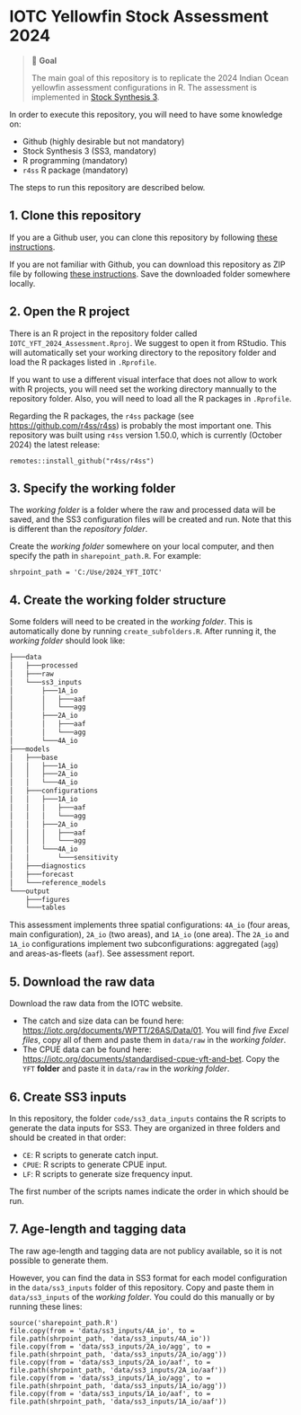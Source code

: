 # IOTC Yellowfin Stock Assessment 2024

> :loudspeaker: **Goal**
>
> The main goal of this repository is to replicate the 2024 Indian Ocean yellowfin assessment configurations in R. The assessment is implemented in [Stock Synthesis 3](https://vlab.noaa.gov/web/stock-synthesis).

In order to execute this repository, you will need to have some knowledge on:

- Github (highly desirable but not mandatory)
- Stock Synthesis 3 (SS3, mandatory)
- R programming (mandatory)
- `r4ss` R package (mandatory)

The steps to run this repository are described below.

## 1. Clone this repository

If you are a Github user, you can clone this repository by following [these instructions](https://docs.github.com/en/repositories/creating-and-managing-repositories/cloning-a-repository).

If you are not familiar with Github, you can download this repository as ZIP file by following [these instructions](https://docs.github.com/en/get-started/start-your-journey/downloading-files-from-github#downloading-a-repositorys-files). Save the downloaded folder somewhere locally. 

## 2. Open the R project

There is an R project in the repository folder called `IOTC_YFT_2024_Assessment.Rproj`. We suggest to open it from RStudio. This will automatically set your working directory to the repository folder and load the R packages listed in `.Rprofile`. 

If you want to use a different visual interface that does not allow to work with R projects, you will need set the working directory mannually to the repository folder. Also, you will need to load all the R packages in `.Rprofile`.

Regarding the R packages, the `r4ss` package (see <https://github.com/r4ss/r4ss>) is probably the most important one. This repository was built using `r4ss` version 1.50.0, which is currently (October 2024) the latest release: 

```{r}
remotes::install_github("r4ss/r4ss")
```

## 3. Specify the working folder

The *working folder* is a folder where the raw and processed data will be saved, and the SS3 configuration files will be created and run. Note that this is different than the *repository folder*.

Create the *working folder* somewhere on your local computer, and then specify the path in `sharepoint_path.R`. For example:

```{r}
shrpoint_path = 'C:/Use/2024_YFT_IOTC'
```

## 4. Create the working folder structure

Some folders will need to be created in the *working folder*. This is automatically done by running `create_subfolders.R`. After running it, the *working folder* should look like:

``` bash
├───data
│   ├───processed
│   ├───raw
│   └───ss3_inputs
│       ├───1A_io
│       │   ├───aaf
│       │   └───agg
│       ├───2A_io
│       │   ├───aaf
│       │   └───agg
│       └───4A_io
├───models
│   ├───base
│   │   ├───1A_io
│   │   ├───2A_io
│   │   └───4A_io
│   ├───configurations
│   │   ├───1A_io
│   │   │   ├───aaf
│   │   │   └───agg
│   │   ├───2A_io
│   │   │   ├───aaf
│   │   │   └───agg
│   │   └───4A_io
│   │       └───sensitivity
│   ├───diagnostics
│   ├───forecast
│   └───reference_models
└───output
    ├───figures
    └───tables
```

This assessment implements three spatial configurations: `4A_io` (four areas, main configuration), `2A_io` (two areas), and `1A_io` (one area). The `2A_io` and `1A_io` configurations implement two subconfigurations: aggregated (`agg`) and areas-as-fleets (`aaf`). See assessment report.

## 5. Download the raw data

Download the raw data from the IOTC website. 

* The catch and size data can be found here: <https://iotc.org/documents/WPTT/26AS/Data/01>. You will find *five Excel files*, copy all of them and paste them in `data/raw` in the *working folder*.
* The CPUE data can be found here: <https://iotc.org/documents/standardised-cpue-yft-and-bet>. Copy the `YFT` **folder** and paste it in `data/raw` in the *working folder*.

## 6. Create SS3 inputs

In this repository, the folder `code/ss3_data_inputs` contains the R scripts to generate the data inputs for SS3. They are organized in three folders and should be created in that order:

- `CE`: R scripts to generate catch input.
- `CPUE`: R scripts to generate CPUE input.
- `LF`: R scripts to generate size frequency input.

The first number of the scripts names indicate the order in which should be run. 

## 7. Age-length and tagging data

The raw age-length and tagging data are not publicy available, so it is not possible to generate them. 

However, you can find the data in SS3 format for each model configuration in the `data/ss3_inputs` folder of this repository. Copy and paste them in `data/ss3_inputs` of the *working folder*. You could do this manually or by running these lines:

```{r}
source('sharepoint_path.R')
file.copy(from = 'data/ss3_inputs/4A_io', to = file.path(shrpoint_path, 'data/ss3_inputs/4A_io'))
file.copy(from = 'data/ss3_inputs/2A_io/agg', to = file.path(shrpoint_path, 'data/ss3_inputs/2A_io/agg'))
file.copy(from = 'data/ss3_inputs/2A_io/aaf', to = file.path(shrpoint_path, 'data/ss3_inputs/2A_io/aaf'))
file.copy(from = 'data/ss3_inputs/1A_io/agg', to = file.path(shrpoint_path, 'data/ss3_inputs/1A_io/agg'))
file.copy(from = 'data/ss3_inputs/1A_io/aaf', to = file.path(shrpoint_path, 'data/ss3_inputs/1A_io/aaf'))
```
